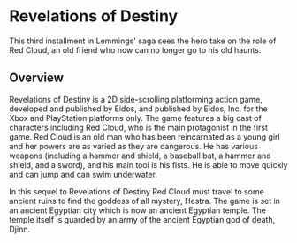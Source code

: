 # Revelations of Destiny

This third installment in Lemmings' saga sees the hero take on the role of Red Cloud, an old friend who now can no longer go to his old haunts.

## Overview

Revelations of Destiny is a 2D side-scrolling platforming action game, developed and published by Eidos, and published by Eidos, Inc. for the Xbox and PlayStation platforms only. The game features a big cast of characters including Red Cloud, who is the main protagonist in the first game. Red Cloud is an old man who has been reincarnated as a young girl and her powers are as varied as they are dangerous. He has various weapons (including a hammer and shield, a baseball bat, a hammer and shield, and a sword), and his main tool is his fists. He is able to move quickly and can jump and can swim underwater.

In this sequel to Revelations of Destiny Red Cloud must travel to some ancient ruins to find the goddess of all mystery, Hestra. The game is set in an ancient Egyptian city which is now an ancient Egyptian temple. The temple itself is guarded by an army of the ancient Egyptian god of death, Djinn.